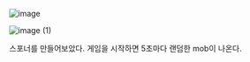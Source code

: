 
![image](https://github.com/user-attachments/assets/ea2072a1-0eb5-4597-9827-120007c4a9f2)

![image (1)](https://github.com/user-attachments/assets/6589846a-0d73-4168-8bc1-61004af3ee35)

스포너를 만들어보았다.
게임을 시작하면 5초마다 랜덤한 mob이 나온다.
